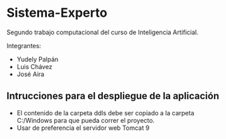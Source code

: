 # Sistema-Experto
Segundo trabajo computacional del curso de Inteligencia Artificial.

Integrantes:
* Yudely Palpán
* Luis Chávez
* José Aira

## Intrucciones para el despliegue de la aplicación

- El contenido de la carpeta ddls debe ser copiado a la 
carpeta C:/Windows para que pueda correr el proyecto. 
- Usar de preferencia el servidor web Tomcat 9